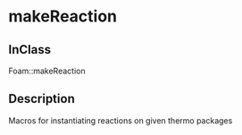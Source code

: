 # makeReaction 
## InClass
Foam::makeReaction

## Description
Macros for instantiating reactions on given thermo packages

